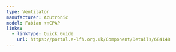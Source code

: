 ```yaml
---
type: Ventilator
manufacturer: Acutronic
model: Fabian +nCPAP
links:
  - linkType: Quick Guide
    url: https://portal.e-lfh.org.uk/Component/Details/684148
---
```

